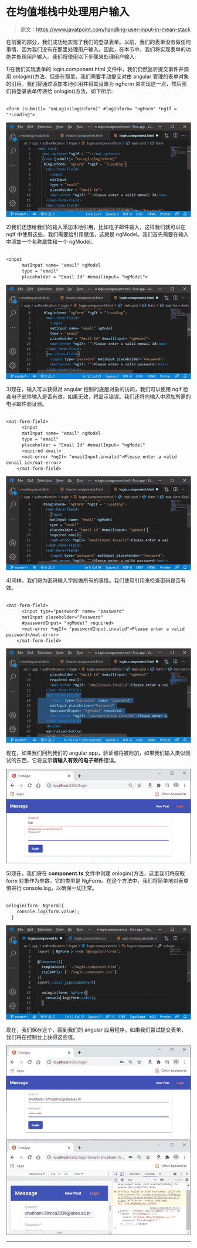 # 在均值堆栈中处理用户输入

> 原文：<https://www.javatpoint.com/handling-user-input-in-mean-stack>

在前面的部分，我们成功地实现了我们的登录表单。以前，我们的表单没有做任何事情，因为我们没有在那里处理用户输入。因此，在本节中，我们将实现表单的功能并处理用户输入。我们将使用以下步骤来处理用户输入:

1)在我们实现表单的 login.component.html 文件中，我们仍然监听提交事件并调用 onlogin()方法。但是在那里，我们需要手动提交对由 angular 管理的表单对象的引用。我们将通过添加本地引用并将其设置为 ngForm 来实现这一点，然后我们将登录表单传递给 onlogin()方法，如下所示:

```

<form (submit)= "onLogin(loginform)" #loginform= "ngForm" *ngIf = "!Loading">

```

![Handling user input in MEAN Stack](img/b7dcaeef7dfd0e212ca23e4ceea1b4fb.png)

2)我们还想给我们的输入添加本地引用，比如电子邮件输入，这样我们就可以在 ngIf 中使用这些。我们需要给引用赋值，这就是 ngModel。我们首先需要在输入中添加一个名称属性和一个 ngModel。

```

<input
      matInput name= "email" ngModel
      type = "email"
      placeholder = "Email Id" #emailinput= "ngModel">

```

![Handling user input in MEAN Stack](img/644969caa1c3c181dc0dc488917bdf88.png)

3)现在，输入可以获得对 angular 控制的底层对象的访问，我们可以使用 ngIf 检查电子邮件输入是否有效。如果无效，将显示错误。我们还将向输入中添加所需的电子邮件验证器。

```

<mat-form-field>
      <input
      matInput name= "email" ngModel
      type = "email"
      placeholder = "Email Id" #emailInput= "ngModel"
      required email>
      <mat-error *ngIf= "emailInput.invalid">Please enter a valid emnail id</mat-error>
    </mat-form-field>

```

![Handling user input in MEAN Stack](img/937529531207bd4a84864bbafad425a7.png)

4)同样，我们将为密码输入字段做所有的事情。我们使用引用来检查密码是否有效。

```

<mat-form-field>
      <input type="password" name= "password"
      matInput placeholder="Password"
      #passwordInput= "ngModel" required>
      <mat-error *ngIf= "passwordInput.invalid">Please enter a valid password</mat-error>
    </mat-form-field>

```

![Handling user input in MEAN Stack](img/f8eb510acfcf1deb0d99adf199c56a98.png)

现在，如果我们回到我们的 angular app，验证器将被附加，如果我们输入类似测试的东西，它将显示**请输入有效的电子邮件**错误。

![Handling user input in MEAN Stack](img/122a4adebcd2acf16fc2daf5fcec6450.png)

5)现在，我们将在 **component.ts** 文件中创建 onlogin()方法，这里我们将获取 form 对象作为参数，它的类型是 NgForm。在这个方法中，我们将简单地对表单值进行 console.log，以确保一切正常。

```

onlogin(form: NgForm){
    console.log(form.value);
  }

```

![Handling user input in MEAN Stack](img/23d50ec65b0e23b7a3cc789ccef73f97.png)

现在，我们保存这个，回到我们的 angular 应用程序。如果我们尝试提交表单，我们将在控制台上获得这些值。

![Handling user input in MEAN Stack](img/e9d01b4a5a961f323ec70453d614ed61.png)
![Handling user input in MEAN Stack](img/7e9cb8b7a935ec65d675a6c3cd413c8b.png)

* * *